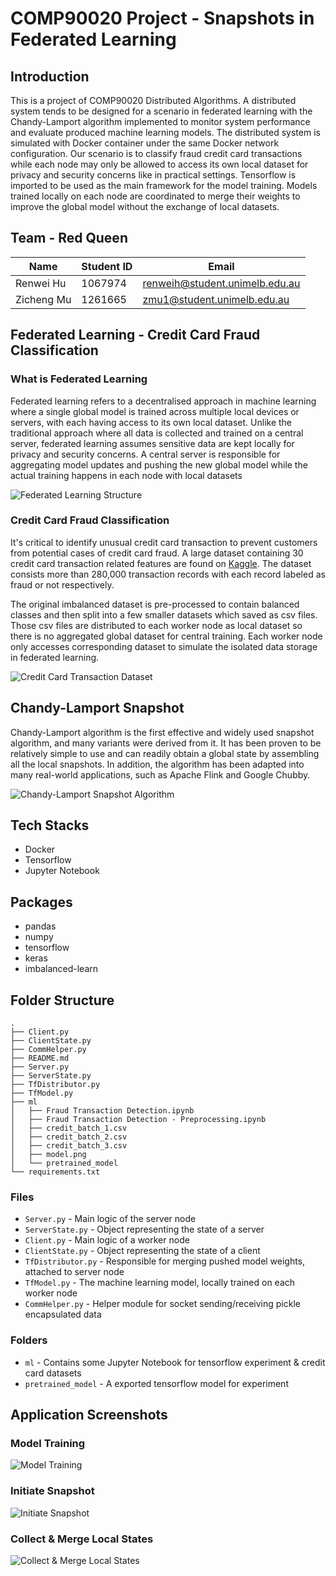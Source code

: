 # COMP90020 Project - Snapshots in Federated Learning

## Introduction
This is a project of COMP90020 Distributed Algorithms. 
A distributed system tends to be designed for a scenario in federated learning with the Chandy-Lamport algorithm implemented to monitor system performance and evaluate produced machine learning models.
The distributed system is simulated with Docker container under the same Docker network configuration.
Our scenario is to classify fraud credit card transactions while each node may only be allowed to access its own local dataset for privacy and security concerns like in practical settings.
Tensorflow is imported to be used as the main framework for the model training. Models trained locally on each node are coordinated to merge their weights to improve the global model without the exchange of local datasets.

## Team - Red Queen
| Name       	| Student ID 	| Email                          	|
|------------	|------------	|--------------------------------	|
| Renwei Hu  	| 1067974    	| renweih@student.unimelb.edu.au 	|
| Zicheng Mu 	| 1261665    	| zmu1@student.unimelb.edu.au    	|

## Federated Learning - Credit Card Fraud Classification
### What is Federated Learning
Federated learning refers to a decentralised approach in machine learning where a single global model is trained across multiple local devices or servers, with each having access to its own local dataset.
Unlike the traditional approach where all data is collected and trained on a central server, federated learning assumes sensitive data are kept locally for privacy and security concerns.
A central server is responsible for aggregating model updates and pushing the new global model while the actual training happens in each node with local datasets

![Federated Learning Structure](images/federated_learning.png)

### Credit Card Fraud Classification
It's critical to identify unusual credit card transaction to prevent customers from potential cases of credit card fraud.
A large dataset containing 30 credit card transaction related features are found on [Kaggle](https://www.kaggle.com/datasets/mlg-ulb/creditcardfraud). 
The dataset consists more than 280,000 transaction records with each record labeled as fraud or not respectively.

The original imbalanced dataset is pre-processed to contain balanced classes and then split into a few smaller datasets which saved as csv files.
Those csv files are distributed to each worker node as local dataset so there is no aggregated global dataset for central training.
Each worker node only accesses corresponding dataset to simulate the isolated data storage in federated learning.

![Credit Card Transaction Dataset](images/kaggle_dataset.png)

## Chandy-Lamport Snapshot
Chandy-Lamport algorithm is the first effective and widely used snapshot algorithm, and many variants were derived from it. It has been proven to be relatively simple to use and can readily obtain a global state by assembling all the local snapshots. 
In addition, the algorithm has been adapted into many real-world applications, such as Apache Flink and Google Chubby.

![Chandy-Lamport Snapshot Algorithm](images/chandy_lamport_algo.png)

## Tech Stacks
- Docker
- Tensorflow
- Jupyter Notebook

## Packages
- pandas
- numpy
- tensorflow
- keras
- imbalanced-learn

## Folder Structure
```shell
.
├── Client.py
├── ClientState.py
├── CommHelper.py
├── README.md
├── Server.py
├── ServerState.py
├── TfDistributor.py
├── TfModel.py
├── ml
│   ├── Fraud Transaction Detection.ipynb
│   ├── Fraud Transaction Detection - Preprocessing.ipynb
│   ├── credit_batch_1.csv
│   ├── credit_batch_2.csv
│   ├── credit_batch_3.csv
│   ├── model.png
│   └── pretrained_model
└── requirements.txt
```
### Files
- `Server.py` - Main logic of the server node
- `ServerState.py` - Object representing the state of a server
- `Client.py` - Main logic of a worker node
- `ClientState.py` - Object representing the state of a client
- `TfDistributor.py` - Responsible for merging pushed model weights, attached to server node
- `TfModel.py` - The machine learning model, locally trained on each worker node
- `CommHelper.py` - Helper module for socket sending/receiving pickle encapsulated data
### Folders
- `ml` - Contains some Jupyter Notebook for tensorflow experiment & credit card datasets
- `pretrained_model` - A exported tensorflow model for experiment

## Application Screenshots
### Model Training
![Model Training](screenshot/model_training.png)

### Initiate Snapshot
![Initiate Snapshot](screenshot/initiate_snapshot.png)

### Collect & Merge Local States
![Collect & Merge Local States](screenshot/collect_merge_local_states.png)
